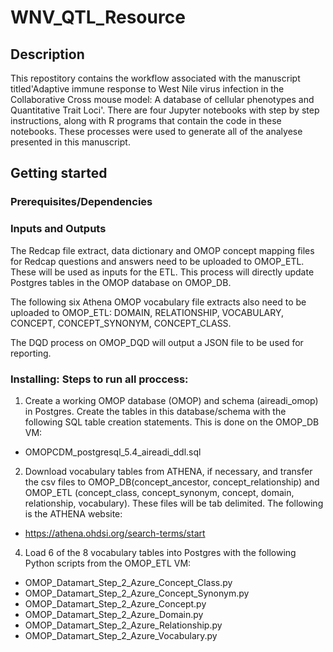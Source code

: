 
# WNV_QTL_Resource
## Description

 This repostitory contains the workflow associated with the manuscript titled'Adaptive immune response to West Nile virus infection in the Collaborative Cross mouse model: A database of cellular phenotypes and Quantitative Trait Loci'. There are four Jupyter notebooks with step by step instructions, along with R programs that contain the code in these notebooks. These processes were used to generate all of the analyese presented in this manuscript.

## Getting started

### Prerequisites/Dependencies

 

### Inputs and Outputs

The Redcap file extract, data dictionary and OMOP concept mapping files for Redcap questions and answers need to be uploaded to OMOP_ETL. These will be used as inputs for the ETL. This process will directly update Postgres tables in the OMOP database on OMOP_DB.

The following six Athena OMOP vocabulary file extracts also need to be uploaded to OMOP_ETL: DOMAIN, RELATIONSHIP, VOCABULARY, CONCEPT, CONCEPT_SYNONYM, CONCEPT_CLASS. 

The DQD process on OMOP_DQD will output a JSON file to be used for reporting.

### Installing: Steps to run all proccess:

1.	Create a working OMOP database (OMOP) and schema (aireadi_omop) in Postgres. Create the tables in this database/schema with the following SQL table creation statements. This is done on the OMOP_DB VM:
- OMOPCDM_postgresql_5.4_aireadi_ddl.sql

2.	Download vocabulary tables from ATHENA, if necessary, and transfer the csv files to OMOP_DB(concept_ancestor, concept_relationship) and OMOP_ETL (concept_class, concept_synonym, concept, domain, relationship, vocabulary). These files will be tab delimited. The following is the ATHENA website:
- https://athena.ohdsi.org/search-terms/start 

4.	Load 6 of the 8 vocabulary tables into Postgres with the following Python scripts from the OMOP_ETL VM:
-	OMOP_Datamart_Step_2_Azure_Concept_Class.py
-	OMOP_Datamart_Step_2_Azure_Concept_Synonym.py
-	OMOP_Datamart_Step_2_Azure_Concept.py
-	OMOP_Datamart_Step_2_Azure_Domain.py
-	OMOP_Datamart_Step_2_Azure_Relationship.py
-	OMOP_Datamart_Step_2_Azure_Vocabulary.py
